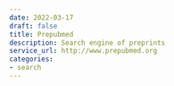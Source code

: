 ```yaml
---
date: 2022-03-17
draft: false
title: Prepubmed
description: Search engine of preprints
service_url: http://www.prepubmed.org
categories:
- search
---
```



